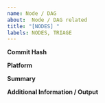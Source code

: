 ```yaml
---
name: Node / DAG
about:  Node / DAG related
title: "[NODES] "
labels: NODES, TRIAGE
---
```

**Commit Hash**

**Platform**

**Summary**

**Additional Information / Output**
